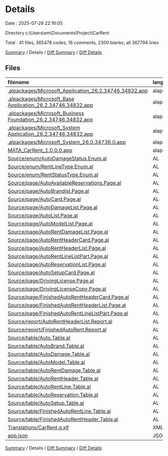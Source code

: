 # Details

Date : 2025-07-28 22:16:05

Directory c:\\Users\\em\\Documents\\Project\\CarRent

Total : 41 files,  365478 codes, 16 comments, 2300 blanks, all 367794 lines

[Summary](results.md) / Details / [Diff Summary](diff.md) / [Diff Details](diff-details.md)

## Files
| filename | language | code | comment | blank | total |
| :--- | :--- | ---: | ---: | ---: | ---: |
| [.alpackages/Microsoft\_Application\_26.2.34746.34832.app](/.alpackages/Microsoft_Application_26.2.34746.34832.app) | alapp | 230 | 0 | 2 | 232 |
| [.alpackages/Microsoft\_Base Application\_26.2.34746.34832.app](/.alpackages/Microsoft_Base%20Application_26.2.34746.34832.app) | alapp | 267,847 | 0 | 1,545 | 269,392 |
| [.alpackages/Microsoft\_Business Foundation\_26.2.34746.34832.app](/.alpackages/Microsoft_Business%20Foundation_26.2.34746.34832.app) | alapp | 4,447 | 0 | 43 | 4,490 |
| [.alpackages/Microsoft\_System Application\_26.2.34746.34832.app](/.alpackages/Microsoft_System%20Application_26.2.34746.34832.app) | alapp | 64,725 | 0 | 374 | 65,099 |
| [.alpackages/Microsoft\_System\_26.0.34736.0.app](/.alpackages/Microsoft_System_26.0.34736.0.app) | alapp | 24,234 | 0 | 137 | 24,371 |
| [MATA\_CarRent\_1.0.0.0.app](/MATA_CarRent_1.0.0.0.app) | alapp | 610 | 0 | 2 | 612 |
| [Source/enum/AutoDamageStatus.Enum.al](/Source/enum/AutoDamageStatus.Enum.al) | AL | 10 | 0 | 1 | 11 |
| [Source/enum/RentLineType.Enum.al](/Source/enum/RentLineType.Enum.al) | AL | 10 | 0 | 1 | 11 |
| [Source/enum/RentStatusType.Enum.al](/Source/enum/RentStatusType.Enum.al) | AL | 10 | 0 | 2 | 12 |
| [Source/page/AutoAvailableReservations.Page.al](/Source/page/AutoAvailableReservations.Page.al) | AL | 32 | 0 | 12 | 44 |
| [Source/page/AutoBrandist.Page.al](/Source/page/AutoBrandist.Page.al) | AL | 25 | 0 | 1 | 26 |
| [Source/page/AutoCard.Page.al](/Source/page/AutoCard.Page.al) | AL | 114 | 0 | 8 | 122 |
| [Source/page/AutoDamageList.Page.al](/Source/page/AutoDamageList.Page.al) | AL | 58 | 0 | 5 | 63 |
| [Source/page/AutoList.Page.al](/Source/page/AutoList.Page.al) | AL | 95 | 0 | 3 | 98 |
| [Source/page/AutoModelList.Page.al](/Source/page/AutoModelList.Page.al) | AL | 30 | 0 | 1 | 31 |
| [Source/page/AutoRentDamageList.Page.al](/Source/page/AutoRentDamageList.Page.al) | AL | 35 | 4 | 1 | 40 |
| [Source/page/AutoRentHeaderCard.Page.al](/Source/page/AutoRentHeaderCard.Page.al) | AL | 318 | 6 | 27 | 351 |
| [Source/page/AutoRentHeaderList.Page.al](/Source/page/AutoRentHeaderList.Page.al) | AL | 72 | 0 | 5 | 77 |
| [Source/page/AutoRentLineListPart.Page.al](/Source/page/AutoRentLineListPart.Page.al) | AL | 60 | 0 | 8 | 68 |
| [Source/page/AutoReservationList.Page.al](/Source/page/AutoReservationList.Page.al) | AL | 38 | 0 | 4 | 42 |
| [Source/page/AutoSetupCard.Page.al](/Source/page/AutoSetupCard.Page.al) | AL | 29 | 0 | 2 | 31 |
| [Source/page/DrivingLicense.Page.al](/Source/page/DrivingLicense.Page.al) | AL | 74 | 0 | 9 | 83 |
| [Source/page/DrivingLicenseCopy.Page.al](/Source/page/DrivingLicenseCopy.Page.al) | AL | 20 | 0 | 2 | 22 |
| [Source/page/FinishedAutoRentHeaderCard.Page.al](/Source/page/FinishedAutoRentHeaderCard.Page.al) | AL | 62 | 0 | 6 | 68 |
| [Source/page/FinishedAutoRentHeaderList.Page.al](/Source/page/FinishedAutoRentHeaderList.Page.al) | AL | 70 | 0 | 5 | 75 |
| [Source/page/FinishedAutoRentLineListPart.Page.al](/Source/page/FinishedAutoRentLineListPart.Page.al) | AL | 50 | 0 | 2 | 52 |
| [Source/report/AutoRentHeaderList.Report.al](/Source/report/AutoRentHeaderList.Report.al) | AL | 75 | 0 | 13 | 88 |
| [Source/report/FinishedAutoRent.Report.al](/Source/report/FinishedAutoRent.Report.al) | AL | 99 | 0 | 13 | 112 |
| [Source/table/Auto.Table.al](/Source/table/Auto.Table.al) | AL | 78 | 0 | 4 | 82 |
| [Source/table/AutoBrand.Table.al](/Source/table/AutoBrand.Table.al) | AL | 24 | 0 | 3 | 27 |
| [Source/table/AutoDamage.Table.al](/Source/table/AutoDamage.Table.al) | AL | 37 | 0 | 4 | 41 |
| [Source/table/AutoModel.Table.al](/Source/table/AutoModel.Table.al) | AL | 30 | 0 | 4 | 34 |
| [Source/table/AutoRentDamage.Table.al](/Source/table/AutoRentDamage.Table.al) | AL | 33 | 0 | 2 | 35 |
| [Source/table/AutoRentHeader.Table.al](/Source/table/AutoRentHeader.Table.al) | AL | 117 | 3 | 12 | 132 |
| [Source/table/AutoRentLine.Table.al](/Source/table/AutoRentLine.Table.al) | AL | 128 | 3 | 10 | 141 |
| [Source/table/AutoReservation.Table.al](/Source/table/AutoReservation.Table.al) | AL | 39 | 0 | 5 | 44 |
| [Source/table/AutoSetup.Table.al](/Source/table/AutoSetup.Table.al) | AL | 50 | 0 | 14 | 64 |
| [Source/table/FInishedAutoRentLine.Table.al](/Source/table/FInishedAutoRentLine.Table.al) | AL | 52 | 0 | 2 | 54 |
| [Source/table/FinishedAutoRentHeader.Table.al](/Source/table/FinishedAutoRentHeader.Table.al) | AL | 59 | 0 | 6 | 65 |
| [Translations/CarRent.g.xlf](/Translations/CarRent.g.xlf) | XML | 1,319 | 0 | 0 | 1,319 |
| [app.json](/app.json) | JSON | 33 | 0 | 0 | 33 |

[Summary](results.md) / Details / [Diff Summary](diff.md) / [Diff Details](diff-details.md)